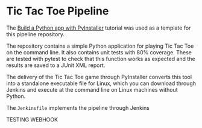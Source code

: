# Tic Tac Toe Pipeline

The 
[Build a Python app with PyInstaller](https://jenkins.io/doc/tutorials/build-a-python-app-with-pyinstaller/)
tutorial was used as a template for this pipeline repository.

The repository contains a simple Python application for playing Tic Tac Toe on the command line. It also contains unit tests with 80% coverage. These are tested with pytest to check that this function works as expected and the results are saved to a JUnit XML report.

The delivery of the Tic Tac Toe game through PyInstaller converts this tool into a standalone executable file for Linux, which you can download through Jenkins and execute at the command line on Linux machines without Python.

The `Jenkinsfile` implements the pipeline through Jenkins


TESTING WEBHOOK
